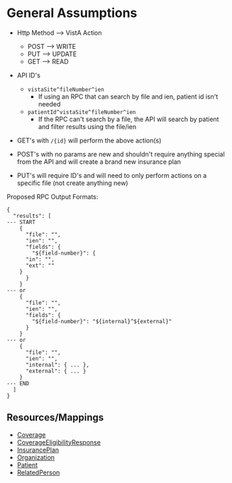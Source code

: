 # General Assumptions

- Http Method --> VistA Action
    - POST --> WRITE
    - PUT  --> UPDATE
    - GET  --> READ

- API ID's
    - `vistaSite^fileNumber^ien`
        - If using an RPC that can search by file and ien, patient id isn't needed
    - `patientId^vistaSite^fileNumber^ien`
        - If the RPC can't search by a file, the API will search by patient and filter results using the file/ien

- GET's with `/{id}` will perform the above action(s)
- POST's with no params are new and shouldn't require anything special from the API and will create a brand new insurance plan
- PUT's will require ID's and will need to only perform actions on a specific file (not create anything new)

Proposed RPC Output Formats:
```
{
  "results": [
--- START
    {
      "file": "",
      "ien": "",
      "fields": {
        "${field-number}": {
	  "in": "",
	  "ext": ""
	}
      }
    }
--- or
    {
      "file": "",
      "ien": "",
      "fields": {
        "${field-number}": "${internal}^${external}"
      }
    }
--- or
    {
      "file": "",
      "ien": "",
      "internal": { ... },
      "external": { ... }
    }
--- END
  ]
}

```


## Resources/Mappings
- [Coverage](coverage.md)
- [CoverageEligibilityResponse](coverageEligibilityResponse.md)
- [InsurancePlan](insurancePlan.md)
- [Organization](organization.md)
- [Patient](patient.md)
- [RelatedPerson](relatedPerson.md)
